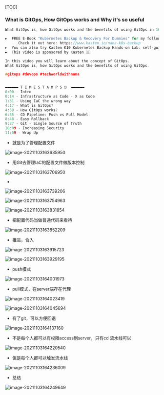[TOC]



### What is GitOps, How GitOps works and Why it's so useful

```c
What GitOps is, how GitOps works and the benefits of using GitOps in 10 minutes.

►  FREE E-Book "Kubernetes Backup & Recovery For Dummies" for my followers 🎉 : 
      Check it out here: https://www.kasten.io/nana-k8s-backup
►  You can also try Kasten K10 Kubernetes Backup Hands-on Lab: self-guided, no local install required!
►  This video is sponsored by Kasten 🙌🏼

In this video you will learn about the concept of GitOps.
What GitOps is, how GitOps works and the benefits of using GitOps.

#gitops #devops #techworldwithnana


▬▬▬▬▬▬ T I M E S T A M P S ⏰  ▬▬▬▬▬▬
0:00 - Intro
0:14 - Infrastructure as Code - X as Code
1:31 - Using IaC the wrong way
4:17 - What is GitOps?
4:38 - How GitOps works?
6:35 - CD Pipeline: Push vs Pull Model
8:48 - Easy Rollback
9:27 - Git - Single Source of Truth
10:09 - Increasing Security
11:09 - Wrap Up
```

- 就是为了管理配置文件

![image-20211103163635950](https://tva1.sinaimg.cn/large/008i3skNly1gw21spat8gj31m30u0ju5.jpg)

- 用Git去管理IaC的配置文件做版本控制

![image-20211103163706950](https://tva1.sinaimg.cn/large/008i3skNly1gw21t92d3fj31gq0u077n.jpg)



- 

![image-20211103163739206](https://tva1.sinaimg.cn/large/008i3skNly1gw21tsxi43j31jg0u00vn.jpg)



![image-20211103163754963](https://tva1.sinaimg.cn/large/008i3skNly1gw21u2bi6pj31g10u0786.jpg)



![image-20211103163831854](https://tva1.sinaimg.cn/large/008i3skNly1gw21upwac1j319i0u041h.jpg)



- 把配置代码当做普通代码来看待

![image-20211103163852209](https://tva1.sinaimg.cn/large/008i3skNly1gw21v2hgoxj31h40u077s.jpg)



- 推进，合入

![image-20211103163915723](https://tva1.sinaimg.cn/large/008i3skNly1gw21vgxkngj31i00u0ad2.jpg)



![image-20211103163929195](https://tva1.sinaimg.cn/large/008i3skNly1gw21vpcqcwj31bz0u0gow.jpg)



- push模式

![image-20211103164001973](https://tva1.sinaimg.cn/large/008i3skNly1gw21wa5i4hj31gm0t8dij.jpg)



- pull模式，在server端存在代理

![image-20211103164023419](https://tva1.sinaimg.cn/large/008i3skNly1gw21wn17fwj31d50u00vq.jpg)



![image-20211103164045694](https://tva1.sinaimg.cn/large/008i3skNly1gw21x1ai1fj31el0u0q61.jpg)



- 有了git，可以方便回退

![image-20211103164137160](https://tva1.sinaimg.cn/large/008i3skNly1gw21xxo0vpj315h0u0tbd.jpg)



- 不是每个人都可以有权限access到server，只有cd 流水线可以

![image-20211103164220540](https://tva1.sinaimg.cn/large/008i3skNly1gw21yooxmzj31nw0fydhb.jpg)

- 但是每个人都可以触发流水线

![image-20211103164236009](https://tva1.sinaimg.cn/large/008i3skNly1gw21yxwhpuj319p0u0act.jpg)



- 总结

![image-20211103164249649](https://tva1.sinaimg.cn/large/008i3skNly1gw21z6i0iyj31m40u00vs.jpg)